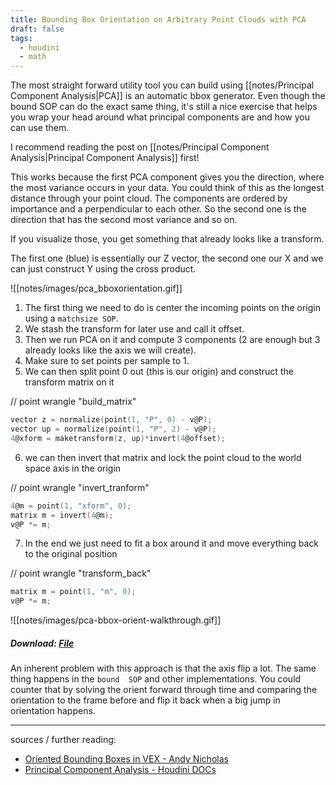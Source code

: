 ```yaml
---
title: Bounding Box Orientation on Arbitrary Point Clouds with PCA
draft: false
tags:
  - houdini
  - math
---
```

The most straight forward utility tool you can build using [[notes/Principal Component Analysis|PCA]] is an automatic bbox generator. Even though the bound SOP can do the exact same thing, it's still a nice exercise that helps you wrap your head around what principal components are and how you can use them.

I recommend reading the post on [[notes/Principal Component Analysis|Principal Component Analysis]] first!

This works because the first PCA component gives you the direction, where the most variance occurs in your data. You could think of this as the longest distance through your point cloud. The components are ordered by importance and a perpendicular to each other. So the second one is the direction that has the second most variance and so on.

If you visualize those, you get something that already looks like a transform.

The first one (blue) is essentially our Z vector, the second one our X and we can just construct Y using the cross product.

![[notes/images/pca_bboxorientation.gif]]

1. The first thing we need to do is center the incoming points on the origin using a `matchsize SOP`. 
2. We stash the transform for later use and call it offset.
3. Then we run PCA on it and compute 3 components (2 are enough but 3 already looks like the axis we will create). 
4. Make sure to set points per sample to 1.
5. We can then split point 0 out (this is our origin) and construct the transform matrix on it

// point wrangle  "build_matrix"

```C
vector z = normalize(point(1, "P", 0) - v@P); 
vector up = normalize(point(1, "P", 2) - v@P);
4@xform = maketransform(z, up)*invert(4@offset);
```

6. we can then invert that matrix and lock the point cloud to the world space axis in the origin

// point wrangle "invert_tranform"

```C
4@m = point(1, "xform", 0);
matrix m = invert(4@m);
v@P *= m;
```

7. In the end we just need to fit a box around it and move everything back to the original position

// point wrangle "transform_back"

```C
matrix m = point(1, "m", 0);
v@P *= m;
```

![[notes/images/pca-bbox-orient-walkthrough.gif]]

##### Download: [File](https://github.com/jakobringler/blog/tree/hugo/content/notes/sharedfiles/pca_orient_pc.hip)

An inherent problem with this approach is that the axis flip a lot. The same thing happens in the `bound  SOP` and other implementations. You could counter that by solving the orient forward through time and comparing the orientation to the frame before and flip it back when a big jump in orientation happens.

---

sources / further reading:
- [Oriented Bounding Boxes in VEX - Andy Nicholas](https://www.andynicholas.com/post/oriented-bounding-boxes-in-vex)
- [Principal Component Analysis - Houdini DOCs](https://www.sidefx.com/docs/houdini/nodes/sop/pca.html)


